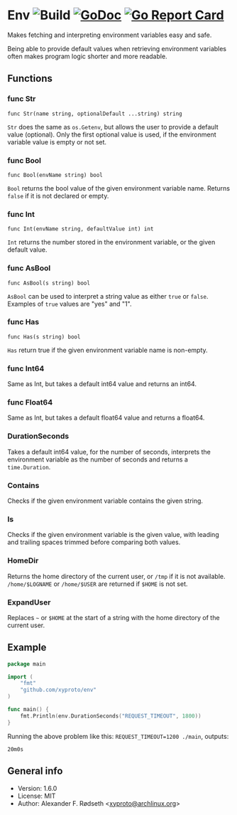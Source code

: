 # Env ![Build](https://github.com/xyproto/env/workflows/Build/badge.svg) [![GoDoc](https://godoc.org/github.com/xyproto/env?status.svg)](http://godoc.org/github.com/xyproto/env) [![Go Report Card](https://goreportcard.com/badge/github.com/xyproto/env)](https://goreportcard.com/report/github.com/xyproto/env)

Makes fetching and interpreting environment variables easy and safe.

Being able to provide default values when retrieving environment variables often makes program logic shorter and more readable.

## Functions

### func Str

`func Str(name string, optionalDefault ...string) string`

`Str` does the same as `os.Getenv`, but allows the user to provide a default value (optional).
Only the first optional value is used, if the environment variable value is empty or not set.

### func Bool

`func Bool(envName string) bool`

`Bool` returns the bool value of the given environment variable name. Returns `false` if it is not declared or empty.

### func Int

`func Int(envName string, defaultValue int) int`

`Int` returns the number stored in the environment variable, or the given default value.

### func AsBool

`func AsBool(s string) bool`

`AsBool` can be used to interpret a string value as either `true` or `false`. Examples of `true` values are "yes" and "1".

### func Has

`func Has(s string) bool`

`Has` return true if the given environment variable name is non-empty.

### func Int64

Same as Int, but takes a default int64 value and returns an int64.

### func Float64

Same as Int, but takes a default float64 value and returns a float64.

### DurationSeconds

Takes a default int64 value, for the number of seconds, interprets the environment variable as the number of seconds and returns a `time.Duration`.

### Contains

Checks if the given environment variable contains the given string.

### Is

Checks if the given environment variable is the given value, with leading and trailing spaces trimmed before comparing both values.

### HomeDir

Returns the home directory of the current user, or `/tmp` if it is not available. `/home/$LOGNAME` or `/home/$USER` are returned if `$HOME` is not set.

### ExpandUser

Replaces `~` or `$HOME` at the start of a string with the home directory of the current user.

## Example

```go
package main

import (
    "fmt"
    "github.com/xyproto/env"
)

func main() {
    fmt.Println(env.DurationSeconds("REQUEST_TIMEOUT", 1800))
}
```

Running the above problem like this: `REQUEST_TIMEOUT=1200 ./main`, outputs:

    20m0s

## General info

* Version: 1.6.0
* License: MIT
* Author: Alexander F. Rødseth &lt;xyproto@archlinux.org&gt;
